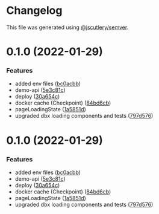 # Changelog

This file was generated using [@jscutlery/semver](https://github.com/jscutlery/semver).

# 0.1.0 (2022-01-29)


### Features

* added env files ([bc0acbb](https://github.com/dereekb/dbcomponents/commit/bc0acbb615c03ab3d9ae0d57b67d0b865c959b23))
* demo-api ([5e3c81c](https://github.com/dereekb/dbcomponents/commit/5e3c81cabbdfcfe27fec2dee6ca35ad465ab76d6))
* deploy ([30a654c](https://github.com/dereekb/dbcomponents/commit/30a654c304c9e77fc6789f99437a365d2d4edbfa))
* docker cache (Checkpoint) ([84bd6cb](https://github.com/dereekb/dbcomponents/commit/84bd6cba1040ffde6e37cc19d81217c52e3252c2))
* pageLoadingState ([1a5851d](https://github.com/dereekb/dbcomponents/commit/1a5851d689b980fff9db3bd592e465e22d54c612))
* upgraded dbx loading components and tests ([797d576](https://github.com/dereekb/dbcomponents/commit/797d576648aa76f34250303df37cee83689fc391))



# 0.1.0 (2022-01-29)


### Features

* added env files ([bc0acbb](https://github.com/dereekb/dbcomponents/commit/bc0acbb615c03ab3d9ae0d57b67d0b865c959b23))
* demo-api ([5e3c81c](https://github.com/dereekb/dbcomponents/commit/5e3c81cabbdfcfe27fec2dee6ca35ad465ab76d6))
* deploy ([30a654c](https://github.com/dereekb/dbcomponents/commit/30a654c304c9e77fc6789f99437a365d2d4edbfa))
* docker cache (Checkpoint) ([84bd6cb](https://github.com/dereekb/dbcomponents/commit/84bd6cba1040ffde6e37cc19d81217c52e3252c2))
* pageLoadingState ([1a5851d](https://github.com/dereekb/dbcomponents/commit/1a5851d689b980fff9db3bd592e465e22d54c612))
* upgraded dbx loading components and tests ([797d576](https://github.com/dereekb/dbcomponents/commit/797d576648aa76f34250303df37cee83689fc391))
